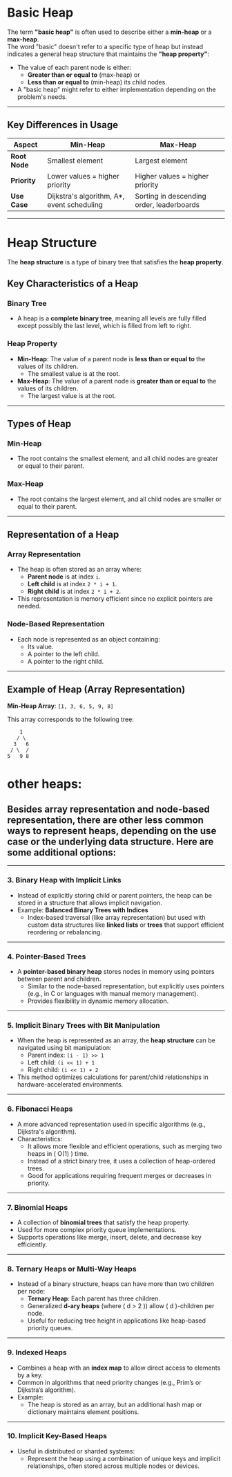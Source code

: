 # Basic Heap

The term **"basic heap"** is often used to describe either a **min-heap** or a **max-heap**.  
The word "basic" doesn't refer to a specific type of heap but instead indicates a general heap structure that maintains the **"heap property"**:

- The value of each parent node is either:
  - **Greater than or equal to** (max-heap) or
  - **Less than or equal to** (min-heap) its child nodes.
- A "basic heap" might refer to either implementation depending on the problem's needs.

---

## Key Differences in Usage

| **Aspect**       | **Min-Heap**                          | **Max-Heap**                          |
|-------------------|---------------------------------------|---------------------------------------|
| **Root Node**     | Smallest element                     | Largest element                       |
| **Priority**      | Lower values = higher priority       | Higher values = higher priority       |
| **Use Case**      | Dijkstra's algorithm, A*, event scheduling | Sorting in descending order, leaderboards |

---

# Heap Structure

The **heap structure** is a type of binary tree that satisfies the **heap property**.

## Key Characteristics of a Heap

### Binary Tree
- A heap is a **complete binary tree**, meaning all levels are fully filled except possibly the last level, which is filled from left to right.

### Heap Property
- **Min-Heap**: The value of a parent node is **less than or equal to** the values of its children.
  - The smallest value is at the root.
- **Max-Heap**: The value of a parent node is **greater than or equal to** the values of its children.
  - The largest value is at the root.

---

## Types of Heap

### Min-Heap
- The root contains the smallest element, and all child nodes are greater or equal to their parent.

### Max-Heap
- The root contains the largest element, and all child nodes are smaller or equal to their parent.

---

## Representation of a Heap

### Array Representation
- The heap is often stored as an array where:
  - **Parent node** is at index `i`.
  - **Left child** is at index `2 * i + 1`.
  - **Right child** is at index `2 * i + 2`.
- This representation is memory efficient since no explicit pointers are needed.

### Node-Based Representation
- Each node is represented as an object containing:
  - Its value.
  - A pointer to the left child.
  - A pointer to the right child.

---

## Example of Heap (Array Representation)

**Min-Heap Array**: `[1, 3, 6, 5, 9, 8]`

This array corresponds to the following tree:

```
    1
   / \
  3   6
 / \  /
5   9 8
```

# other heaps: 

## Besides **array representation** and **node-based representation**, there are other less common ways to represent heaps, depending on the use case or the underlying data structure. Here are some additional options:

---

### 3. **Binary Heap with Implicit Links**
- Instead of explicitly storing child or parent pointers, the heap can be stored in a structure that allows implicit navigation.
- Example: **Balanced Binary Trees with Indices**
  - Index-based traversal (like array representation) but used with custom data structures like **linked lists** or **trees** that support efficient reordering or rebalancing.

---

### 4. **Pointer-Based Trees**
- A **pointer-based binary heap** stores nodes in memory using pointers between parent and children.
  - Similar to the node-based representation, but explicitly uses pointers (e.g., in C or languages with manual memory management).
  - Provides flexibility in dynamic memory allocation.

---

### 5. **Implicit Binary Trees with Bit Manipulation**
- When the heap is represented as an array, the **heap structure** can be navigated using bit manipulation:
  - Parent index: `(i - 1) >> 1`
  - Left child: `(i << 1) + 1`
  - Right child: `(i << 1) + 2`
- This method optimizes calculations for parent/child relationships in hardware-accelerated environments.

---

### 6. **Fibonacci Heaps**
- A more advanced representation used in specific algorithms (e.g., Dijkstra's algorithm).
- Characteristics:
  - It allows more flexible and efficient operations, such as merging two heaps in \( O(1) \) time.
  - Instead of a strict binary tree, it uses a collection of heap-ordered trees.
  - Good for applications requiring frequent merges or decreases in priority.

---

### 7. **Binomial Heaps**
- A collection of **binomial trees** that satisfy the heap property.
- Used for more complex priority queue implementations.
- Supports operations like merge, insert, delete, and decrease key efficiently.

---

### 8. **Ternary Heaps or Multi-Way Heaps**
- Instead of a binary structure, heaps can have more than two children per node:
  - **Ternary Heap**: Each parent has three children.
  - Generalized **d-ary heaps** (where \( d > 2 \)) allow \( d \)-children per node.
  - Useful for reducing tree height in applications like heap-based priority queues.

---

### 9. **Indexed Heaps**
- Combines a heap with an **index map** to allow direct access to elements by a key.
- Common in algorithms that need priority changes (e.g., Prim’s or Dijkstra’s algorithm).
- Example:
  - The heap is stored as an array, but an additional hash map or dictionary maintains element positions.

---

### 10. **Implicit Key-Based Heaps**
- Useful in distributed or sharded systems:
  - Represent the heap using a combination of unique keys and implicit relationships, often stored across multiple nodes or devices.
